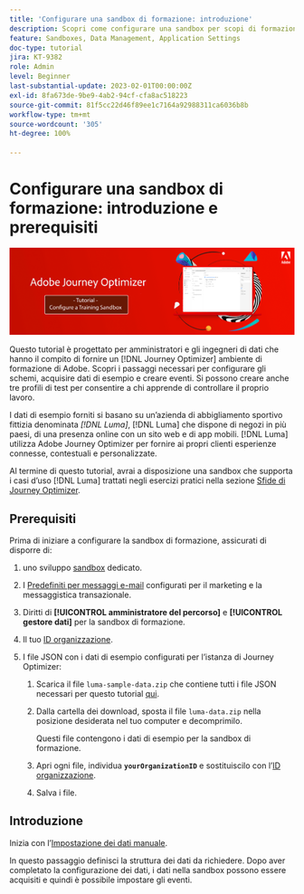 ```yaml
---
title: 'Configurare una sandbox di formazione: introduzione'
description: Scopri come configurare una sandbox per scopi di formazione. Segui i passaggi necessari per configurare gli schemi, acquisire dati di esempio e creare eventi.
feature: Sandboxes, Data Management, Application Settings
doc-type: tutorial
jira: KT-9382
role: Admin
level: Beginner
last-substantial-update: 2023-02-01T00:00:00Z
exl-id: 8fa673de-9be9-4ab2-94cf-cfa8ac518223
source-git-commit: 81f5cc22d46f89ee1c7164a92988311ca6036b8b
workflow-type: tm+mt
source-wordcount: '305'
ht-degree: 100%

---
```


# Configurare una sandbox di formazione: introduzione e prerequisiti

![Tutorial banner: configurare una sandbox di formazione](./assets/ajo-banner-configure-training-sandbox.png)

Questo tutorial è progettato per amministratori e gli ingegneri di dati che hanno il compito di fornire un [!DNL Journey Optimizer] ambiente di formazione di Adobe. Scopri i passaggi necessari per configurare gli schemi, acquisire dati di esempio e creare eventi. Si possono creare anche tre profili di test per consentire a chi apprende di controllare il proprio lavoro.

I dati di esempio forniti si basano su un’azienda di abbigliamento sportivo fittizia denominata _[!DNL Luma]_, [!DNL Luma] che dispone di negozi in più paesi, di una presenza online con un sito web e di app mobili. [!DNL Luma] utilizza Adobe Journey Optimizer per fornire ai propri clienti esperienze connesse, contestuali e personalizzate.

Al termine di questo tutorial, avrai a disposizione una sandbox che supporta i casi d’uso [!DNL Luma] trattati negli esercizi pratici nella sezione [Sfide di Journey Optimizer](/help/challenges/introduction-and-prerequisites.md).

## Prerequisiti

Prima di iniziare a configurare la sandbox di formazione, assicurati di disporre di:

1. uno sviluppo [sandbox](https://experienceleague.adobe.com/docs/journey-optimizer-learn/tutorials/access-control/create-and-manage-sandboxes.html?lang=it) dedicato.

1. I [Predefiniti per messaggi e-mail](https://experienceleague.adobe.com/docs/journey-optimizer-learn/tutorials/configuration/channel-configuration/set-up-email-channel.html?lang=it) configurati per il marketing e la messaggistica transazionale.

1. Diritti di **[!UICONTROL amministratore del percorso]** e **[!UICONTROL gestore dati]** per la sandbox di formazione.

1. Il tuo [ID organizzazione](https://experienceleague.adobe.com/docs/core-services/interface/administration/organizations.html?lang=it).

1. I file JSON con i dati di esempio configurati per l’istanza di Journey Optimizer:

   1. Scarica il file `luma-sample-data.zip` che contiene tutti i file JSON necessari per questo tutorial [qui](/help/tutorial-configure-a-training-sandbox/assets/luma-data/luma-sample-data.zip).

   1. Dalla cartella dei download, sposta il file `luma-data.zip` nella posizione desiderata nel tuo computer e decomprimilo.

      Questi file contengono i dati di esempio per la sandbox di formazione.

   1. Apri ogni file, individua **`yourOrganizationID`** e sostituiscilo con l’[ID organizzazione](https://experienceleague.adobe.com/docs/core-services/interface/administration/organizations.html?lang=it).

   1. Salva i file.

## Introduzione

Inizia con l’[Impostazione dei dati manuale](/help/tutorial-configure-a-training-sandbox/manual-data-set-up.md).

In questo passaggio definisci la struttura dei dati da richiedere. Dopo aver completato la configurazione dei dati, i dati nella sandbox possono essere acquisiti e quindi è possibile impostare gli eventi.

